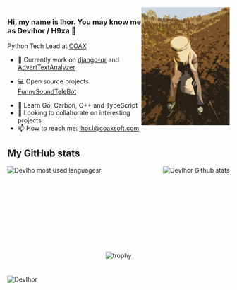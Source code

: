 <img align="right" src="https://github.com/DevIhor/DevIhor/blob/main/ava.png" width=200px />

### Hi, my name is Ihor. You may know me as DevIhor / H9xa 👋

Python Tech Lead at [COAX](https://coaxsoft.com)

- 🔭 Currently work on [django-qr](https://github.com/DevIhor/django-qr) and [AdvertTextAnalyzer](https://github.com/DevIhor/AdvertTextAnalyzer)
* 💻 Open source projects:
[FunnySoundTeleBot](https://github.com/DevIhor/FunnySoundTeleBot)
- 🌱 Learn Go, Carbon, C++ and TypeScript
- 👯 Looking to collaborate on interesting projects
- 📫 How to reach me: ihor.l@coaxsoft.com

## My GitHub stats
<div>
  <img align="left" height="165px" src="https://github-readme-stats.vercel.app/api/top-langs/?username=DevIhor&layout=compact&theme=dark" alt="DevIho most used languagesr" />
  <img align="right" height="165px" src="https://github-readme-stats.vercel.app/api?username=DevIhor&show_icons=true&count_private=true&theme=dark" alt="DevIhor Github stats" />
</div>
<div><img src="data:image/gif;base64,R0lGODlhAQABAAD/ACwAAAAAAQABAAACADs=" width="1px" height="190px"></div>
<div align="center"><img src="https://github-profile-trophy.vercel.app/?username=DevIhor" alt="trophy"></div>
<div><img src="data:image/gif;base64,R0lGODlhAQABAAD/ACwAAAAAAQABAAACADs=" width="1px" height="20px"></div>
<p><img src="https://komarev.com/ghpvc/?username=DevIhor" alt="DevIhor" /></p>
